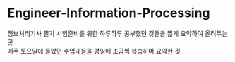 # Engineer-Information-Processing

정보처리기사 필기 시험준비를 위한 하루하루 공부했던 것들을 짧게 요약하여 올려두는 곳 \
매주 토요일에 들었던 수업내용을 평일에 조금씩 복습하며 요약한 것
